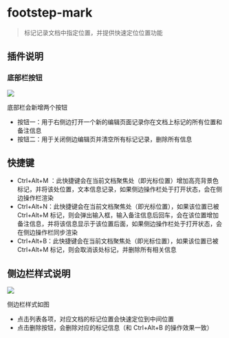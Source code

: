 # footstep-mark

> 标记记录文档中指定位置，并提供快速定位位置功能

## 插件说明

### 底部栏按钮

![](https://qiniu.img.chenkai.xyz/footstep-mark.png)

底部栏会新增两个按钮

- 按钮一：用于右侧边打开一个新的编辑页面记录你在文档上标记的所有位置和备注信息
- 按钮二：用于关闭侧边编辑页并清空所有标记记录，删除所有信息

## 快捷键

- Ctrl+Alt+M ：此快捷键会在当前文档聚焦处（即光标位置）增加高亮背景色标记，并将该处位置，文本信息记录，如果侧边操作栏处于打开状态，会在侧边操作栏渲染
- Ctrl+Alt+N：此快捷键会在当前文档聚焦处（即光标位置），如果该位置已被 Ctrl+Alt+M 标记，则会弹出输入框，输入备注信息后回车，会在该位置增加备注信息，并将该信息显示于该位置后面，如果侧边操作栏处于打开状态，会在侧边操作栏同步渲染
- Ctrl+Alt+B：此快捷键会在当前文档聚焦处（即光标位置），如果该位置已被 Ctrl+Alt+M 标记，则会取消该处标记，并删除所有相关信息

## 侧边栏样式说明

![](https://qiniu.img.chenkai.xyz/footstep-mark2.png)

侧边栏样式如图

- 点击列表各项，对应文档的标记位置会快速定位到中间位置
- 点击删除按钮，会删除对应的标记信息（和 Ctrl+Alt+B 的操作效果一致）

